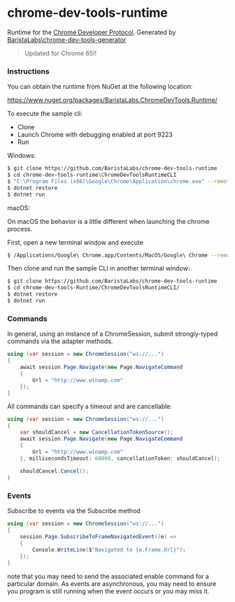 # chrome-dev-tools-runtime
Runtime for the [Chrome Developer Protocol](https://developer.chrome.com/devtools/docs/debugger-protocol). Generated by [BaristaLabs\chrome-dev-tools-generator](https://github.com/BaristaLabs/chrome-dev-tools-generator)

> Updated for Chrome 65!!


### Instructions

You can obtain the runtime from NuGet at the following location: 

https://www.nuget.org/packages/BaristaLabs.ChromeDevTools.Runtime/

To execute the sample cli:

 - Clone
 - Launch Chrome with debugging enabled at port 9223
 - Run

Windows: 
``` bash
$ git clone https://github.com/BaristaLabs/chrome-dev-tools-runtime
$ cd chrome-dev-tools-runtime\ChromeDevToolsRuntimeCLI
$ "C:\Program Files (x86)\Google\Chrome\Application\chrome.exe" --remote-debugging-port=9223
$ dotnet restore
$ dotnet run
```

macOS:

On macOS the behavior is a little different when launching the chrome process.

First, open a new terminal window and execute
``` bash
$ /Applications/Google\ Chrome.app/Contents/MacOS/Google\ Chrome --remote-debugging-port=9223 --user-data-dir=remote-profile
```

Then clone and run the sample CLI in another terminal window:
``` bash
$ git clone https://github.com/BaristaLabs/chrome-dev-tools-runtime
$ cd chrome-dev-tools-Runtime/ChromeDevToolsRuntimeCLI/
$ dotnet restore
$ dotnet run
```

### Commands

In general, using an instance of a ChromeSession, submit strongly-typed commands via the adapter methods.

``` CS
using (var session = new ChromeSession("ws://...")
{
    await session.Page.Navigate(new Page.NavigateCommand
    {
        Url = "http://www.winamp.com"
    });
}
```

All commands can specify a timeout and are cancellable:
``` CS
using (var session = new ChromeSession("ws://...")
{
    var shouldCancel = new CancellationTokenSource();
    await session.Page.Navigate(new Page.NavigateCommand
    {
        Url = "http://www.winamp.com"
    }, millisecondsTimeout: 60000, cancellationToken: shouldCancel);
    
    shouldCancel.Cancel();
}
```
### Events

Subscribe to events via the Subscribe method

``` CS
using (var session = new ChromeSession("ws://...")
{
    session.Page.SubscribeToFrameNavigatedEvent((e) =>
    {
        Console.WriteLine($"Navigated to {e.Frame.Url}");
    });
}
```

note that you may need to send the associated enable command for a particular domain.
As events are asynchronous, you may need to ensure you program is still running when the event occurs or you may miss it.

